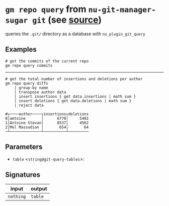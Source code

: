 # `gm repo query` from `nu-git-manager-sugar git` (see [source](https://github.com/amtoine/nu-git-manager/blob/main/pkgs/nu-git-manager-sugar/nu-git-manager-sugar/git/mod.nu#L386))
queries the `.git/` directory as a database with `nu_plugin_git_query`

## Examples
```nushell
# get the commits of the current repo
gm repo query commits
```
---
```nushell
# get the total number of insertions and deletions per author
gm repo query diffs
    | group-by name
    | transpose author data
    | insert insertions { get data.insertions | math sum }
    | insert deletions { get data.deletions | math sum }
    | reject data
```
```
#┬────author────┬insertions┬deletions
0│amtoine       │      6770│     5402
1│Antoine Stevan│      8537│     4562
2│Mel Massadian │       654│       64
─┴──────────────┴──────────┴─────────
```

## Parameters
- `table` <`string@git-query-tables`>: 


## Signatures
| input     | output  |
| --------- | ------- |
| `nothing` | `table` |
